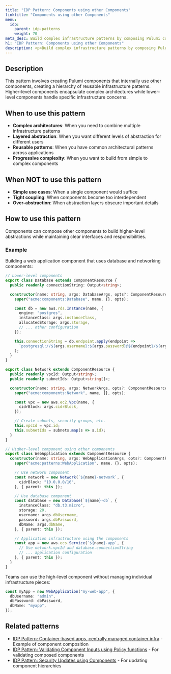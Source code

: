 ```yaml
---
title: "IDP Pattern: Components using other Components"
linktitle: "Components using other Components"
menu:
  idp:
    parent: idp-patterns
    weight: 70
meta_desc: Build complex infrastructure patterns by composing Pulumi components that use other components
h1: "IDP Pattern: Components using other Components"
description: <p>Build complex infrastructure patterns by composing Pulumi components that use other components.</p>
---
```


## Description

This pattern involves creating Pulumi components that internally use other components, creating a hierarchy of reusable infrastructure patterns. Higher-level components encapsulate complex architectures while lower-level components handle specific infrastructure concerns.

## When to use this pattern

- **Complex architectures**: When you need to combine multiple infrastructure patterns
- **Layered abstraction**: When you want different levels of abstraction for different users
- **Reusable patterns**: When you have common architectural patterns across applications
- **Progressive complexity**: When you want to build from simple to complex components

## When NOT to use this pattern

- **Simple use cases**: When a single component would suffice
- **Tight coupling**: When components become too interdependent
- **Over-abstraction**: When abstraction layers obscure important details

## How to use this pattern

Components can compose other components to build higher-level abstractions while maintaining clear interfaces and responsibilities.

### Example

Building a web application component that uses database and networking components:

```typescript
// Lower-level components
export class Database extends ComponentResource {
  public readonly connectionString: Output<string>;

  constructor(name: string, args: DatabaseArgs, opts?: ComponentResourceOptions) {
    super("acme:components:Database", name, {}, opts);

    const db = new aws.rds.Instance(name, {
      engine: "postgres",
      instanceClass: args.instanceClass,
      allocatedStorage: args.storage,
      // ... other configuration
    });

    this.connectionString = db.endpoint.apply(endpoint =>
      `postgresql://${args.username}:${args.password}@${endpoint}/${args.dbName}`
    );
  }
}

export class Network extends ComponentResource {
  public readonly vpcId: Output<string>;
  public readonly subnetIds: Output<string[]>;

  constructor(name: string, args: NetworkArgs, opts?: ComponentResourceOptions) {
    super("acme:components:Network", name, {}, opts);

    const vpc = new aws.ec2.Vpc(name, {
      cidrBlock: args.cidrBlock,
    });

    // Create subnets, security groups, etc.
    this.vpcId = vpc.id;
    this.subnetIds = subnets.map(s => s.id);
  }
}

// Higher-level component using other components
export class WebApplication extends ComponentResource {
  constructor(name: string, args: WebApplicationArgs, opts?: ComponentResourceOptions) {
    super("acme:patterns:WebApplication", name, {}, opts);

    // Use network component
    const network = new Network(`${name}-network`, {
      cidrBlock: "10.0.0.0/16",
    }, { parent: this });

    // Use database component
    const database = new Database(`${name}-db`, {
      instanceClass: "db.t3.micro",
      storage: 20,
      username: args.dbUsername,
      password: args.dbPassword,
      dbName: args.dbName,
    }, { parent: this });

    // Application infrastructure using the components
    const app = new aws.ecs.Service(`${name}-app`, {
      // Use network.vpcId and database.connectionString
      // ... application configuration
    }, { parent: this });
  }
}
```

Teams can use the high-level component without managing individual infrastructure pieces:

```typescript
const myApp = new WebApplication("my-web-app", {
  dbUsername: "admin",
  dbPassword: dbPassword,
  dbName: "myapp",
});
```

## Related patterns

- [IDP Pattern: Container-based apps, centrally managed container infra](/docs/idp/well-architected/patterns/container-based-apps-centrally-managed-infra) - Example of component composition
- [IDP Pattern: Validating Component Inputs using Policy functions](/docs/idp/well-architected/patterns/validating-component-inputs-using-policy-functions) - For validating composed components
- [IDP Pattern: Security Updates using Components](/docs/idp/well-architected/patterns/security-updates-using-components) - For updating component hierarchies
